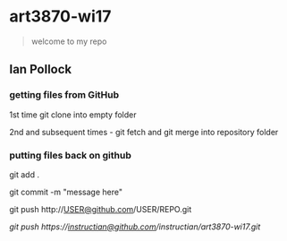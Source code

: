 # art3870-wi17

> welcome to my repo

## Ian Pollock

### getting files from GitHub

1st time git clone into empty folder

2nd and subsequent times  - git fetch and git merge into repository folder

### putting files back on github

git add .

git commit -m "message here"

git push http://USER@github.com/USER/REPO.git

_git push https://instructian@github.com/instructian/art3870-wi17.git_
